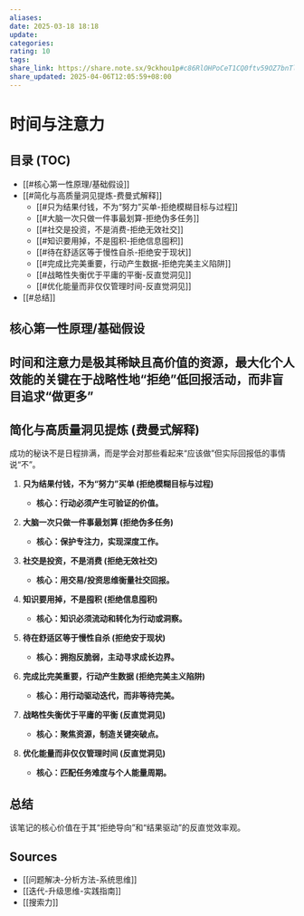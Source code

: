 ```yaml
---
aliases:
date: 2025-03-18 18:18
update:
categories:
rating: 10
tags:
share_link: https://share.note.sx/9ckhou1p#c86RlOHPoCeT1CQ0ftv59OZ7bnTlldtyVg+F6t4eYgc
share_updated: 2025-04-06T12:05:59+08:00
---
```


# 时间与注意力

## 目录 (TOC)

* [[#核心第一性原理/基础假设]]
* [[#简化与高质量洞见提炼-费曼式解释]]
  * [[#只为结果付钱，不为“努力”买单-拒绝模糊目标与过程]]
  * [[#大脑一次只做一件事最划算-拒绝伪多任务]]
  * [[#社交是投资，不是消费-拒绝无效社交]]
  * [[#知识要用掉，不是囤积-拒绝信息囤积]]
  * [[#待在舒适区等于慢性自杀-拒绝安于现状]]
  * [[#完成比完美重要，行动产生数据-拒绝完美主义陷阱]]
  * [[#战略性失衡优于平庸的平衡-反直觉洞见]]
  * [[#优化能量而非仅仅管理时间-反直觉洞见]]
* [[#总结]]

## 核心第一性原理/基础假设

## 时间和注意力是极其稀缺且高价值的资源，最大化个人效能的关键在于战略性地“拒绝”低回报活动，而非盲目追求“做更多”

## 简化与高质量洞见提炼 (费曼式解释)

成功的秘诀不是日程排满，而是学会对那些看起来“应该做”但实际回报低的事情说“不”。

1. **只为结果付钱，不为“努力”买单 (拒绝模糊目标与过程)**

    * **核心：行动必须产生可验证的价值。**
2. **大脑一次只做一件事最划算 (拒绝伪多任务)**

    * **核心：保护专注力，实现深度工作。**
3. **社交是投资，不是消费 (拒绝无效社交)**

    * **核心：用交易/投资思维衡量社交回报。**
4. **知识要用掉，不是囤积 (拒绝信息囤积)**

    * **核心：知识必须流动和转化为行动或洞察。**
5. **待在舒适区等于慢性自杀 (拒绝安于现状)**

    * **核心：拥抱反脆弱，主动寻求成长边界。**
6. **完成比完美重要，行动产生数据 (拒绝完美主义陷阱)**

    * **核心：用行动驱动迭代，而非等待完美。**
7. **战略性失衡优于平庸的平衡 (反直觉洞见)**

    * **核心：聚焦资源，制造关键突破点。**
8. **优化能量而非仅仅管理时间 (反直觉洞见)**

    * **核心：匹配任务难度与个人能量周期。**

## 总结

该笔记的核心价值在于其“拒绝导向”和“结果驱动”的反直觉效率观。

## Sources

* [[问题解决-分析方法-系统思维]]
* [[迭代-升级思维-实践指南]]
* [[搜索力]]

